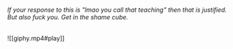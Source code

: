 ###### If your response to this is "lmao you call that teaching" then that is justified. But also fuck you. Get in the shame cube.
![[giphy.mp4#play]]